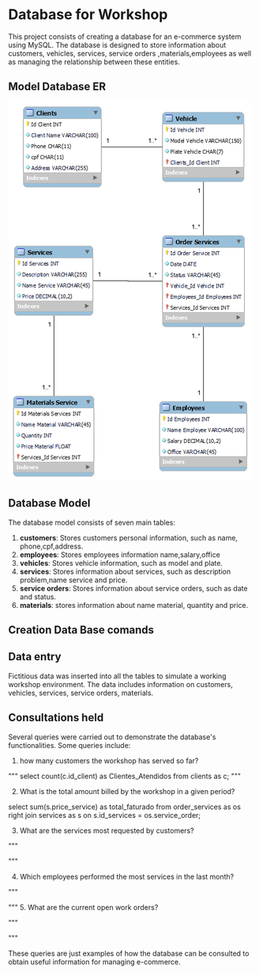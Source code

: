 # Database for Workshop

This project consists of creating a database for an e-commerce system using MySQL. The database is designed to store information about customers, vehicles, services, service orders
,materials,employees as well as managing the relationship between these entities.

## Model Database ER
<img src="workshop.png" alt="relational database schema">

## Database Model
The database model consists of seven main tables:

1. **customers**: Stores customers personal information, such as name, phone,cpf,address.
2. **employees**: Stores employees information name,salary,office
3. **vehicles**: Stores vehicle information, such as model and plate.
4. **services**: Stores information about services, such as description problem,name service and price.
5. **service orders**: Stores information about service orders, such as date and status.
6. **materials**: stores information about name material, quantity and price.

## Creation Data Base comands


## Data entry

Fictitious data was inserted into all the tables to simulate a working workshop environment. The data includes information on customers, vehicles, services, service orders, materials.

## Consultations held

Several queries were carried out to demonstrate the database's functionalities. Some queries include:

1.  how many customers the workshop has served so far?

"""
	select count(c.id_client) as Clientes_Atendidos
	from clients as c;
"""

2. What is the total amount billed by the workshop in a given period?


select sum(s.price_service) as total_faturado
from order_services as os
right join services as s on s.id_services = os.service_order;


3. What are the services most requested by customers?


"""

    
    
"""

4. Which employees performed the most services in the last month?

"""

   
"""
5. What are the current open work orders?

"""

"""

These queries are just examples of how the database can be consulted to obtain useful information for managing e-commerce.



